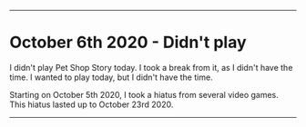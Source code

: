 
***

# October 6th 2020 - Didn't play

I didn't play Pet Shop Story today. I took a break from it, as I didn't have the time. I wanted to play today, but I didn't have the time.

Starting on October 5th 2020, I took a hiatus from several video games. This hiatus lasted up to October 23rd 2020.

***
